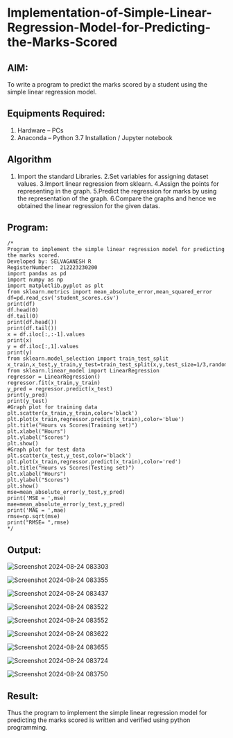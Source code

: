 # Implementation-of-Simple-Linear-Regression-Model-for-Predicting-the-Marks-Scored

## AIM:
To write a program to predict the marks scored by a student using the simple linear regression model.

## Equipments Required:
1. Hardware – PCs
2. Anaconda – Python 3.7 Installation / Jupyter notebook

## Algorithm
1. Import the standard Libraries.
2.Set variables for assigning dataset values.
3.Import linear regression from sklearn.
4.Assign the points for representing in the graph.
5.Predict the regression for marks by using the representation of the graph.
6.Compare the graphs and hence we obtained the linear regression for the given datas.

## Program:
```
/*
Program to implement the simple linear regression model for predicting the marks scored.
Developed by: SELVAGANESH R
RegisterNumber:  212223230200
import pandas as pd
import numpy as np
import matplotlib.pyplot as plt
from sklearn.metrics import mean_absolute_error,mean_squared_error
df=pd.read_csv('student_scores.csv')
print(df)
df.head(0)
df.tail(0)
print(df.head())
print(df.tail())
x = df.iloc[:,:-1].values
print(x)
y = df.iloc[:,1].values
print(y)
from sklearn.model_selection import train_test_split
x_train,x_test,y_train,y_test=train_test_split(x,y,test_size=1/3,random_state=0)
from sklearn.linear_model import LinearRegression
regressor = LinearRegression()
regressor.fit(x_train,y_train)
y_pred = regressor.predict(x_test)
print(y_pred)
print(y_test)
#Graph plot for training data
plt.scatter(x_train,y_train,color='black')
plt.plot(x_train,regressor.predict(x_train),color='blue')
plt.title("Hours vs Scores(Training set)")
plt.xlabel("Hours")
plt.ylabel("Scores")
plt.show()
#Graph plot for test data
plt.scatter(x_test,y_test,color='black')
plt.plot(x_train,regressor.predict(x_train),color='red')
plt.title("Hours vs Scores(Testing set)")
plt.xlabel("Hours")
plt.ylabel("Scores")
plt.show()
mse=mean_absolute_error(y_test,y_pred)
print('MSE = ',mse)
mae=mean_absolute_error(y_test,y_pred)
print('MAE = ',mae)
rmse=np.sqrt(mse)
print("RMSE= ",rmse)
*/
```

## Output:
![Screenshot 2024-08-24 083303](https://github.com/user-attachments/assets/4b8a7976-cff7-4ec7-b45b-e7957a0e37b1)

![Screenshot 2024-08-24 083355](https://github.com/user-attachments/assets/d20502a0-f1dd-4faf-91d0-047115267df5)

![Screenshot 2024-08-24 083437](https://github.com/user-attachments/assets/f178b28c-cc28-42aa-9287-36cb78147b4f)

![Screenshot 2024-08-24 083522](https://github.com/user-attachments/assets/1d55df18-e47e-49ae-a605-c37baf27c4ad)

![Screenshot 2024-08-24 083552](https://github.com/user-attachments/assets/dffd7ebb-18d4-4e98-96f2-85a90ed93f0a)

![Screenshot 2024-08-24 083622](https://github.com/user-attachments/assets/139f1a70-b4be-4b03-87a7-513df1092cf6)

![Screenshot 2024-08-24 083655](https://github.com/user-attachments/assets/ea3310e9-ee9c-4224-82e0-d240cb1a7a67)

![Screenshot 2024-08-24 083724](https://github.com/user-attachments/assets/1c8a70ce-eec2-4f2d-b2a6-6ffa37372531)

![Screenshot 2024-08-24 083750](https://github.com/user-attachments/assets/d0e84d4c-f107-4e33-9e3f-24e0d9853c84)


## Result:
Thus the program to implement the simple linear regression model for predicting the marks scored is written and verified using python programming.
